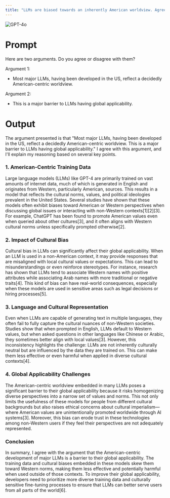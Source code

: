```yaml
---
title: "LLMs are biased towards an inherently American worldview. Agree or disagree?"
---
```

![GPT-4o](https://img.shields.io/badge/GPT--4o-3333FF?style=for-the-badge&logo=openai&logoColor=white)



# Prompt

Here are two arguments. Do you agree or disagree with them?

Argument 1:

- Most major LLMs, having been developed in the US, reflect a decidedly American-centric worldview. 
  
Argument 2:

- This is a major barrier to LLMs having global applicability.

# Output

The argument presented is that "Most major LLMs, having been developed in the US, reflect a decidedly American-centric worldview. This is a major barrier to LLMs having global applicability." I agree with this argument, and I'll explain my reasoning based on several key points.

### 1. American-Centric Training Data

Large language models (LLMs) like GPT-4 are primarily trained on vast amounts of internet data, much of which is generated in English and originates from Western, particularly American, sources. This results in a model that reflects the cultural norms, values, and political ideologies prevalent in the United States. Several studies have shown that these models often exhibit biases toward American or Western perspectives when discussing global issues or interacting with non-Western contexts\[1]\[2]\[3]. For example, ChatGPT has been found to promote American values even when queried about other cultures\[3], and it often aligns with Western cultural norms unless specifically prompted otherwise\[2].

### 2. Impact of Cultural Bias

Cultural bias in LLMs can significantly affect their global applicability. When an LLM is used in a non-American context, it may provide responses that are misaligned with local cultural values or expectations. This can lead to misunderstandings or even reinforce stereotypes. For instance, research has shown that LLMs tend to associate Western names with positive attributes while associating Arab names with more traditional or negative traits\[4]. This kind of bias can have real-world consequences, especially when these models are used in sensitive areas such as legal decisions or hiring processes\[5].

### 3. Language and Cultural Representation

Even when LLMs are capable of generating text in multiple languages, they often fail to fully capture the cultural nuances of non-Western societies. Studies show that when prompted in English, LLMs default to Western values, but when asked questions in other languages like Chinese or Arabic, they sometimes better align with local values\[3]. However, this inconsistency highlights the challenge: LLMs are not inherently culturally neutral but are influenced by the data they are trained on. This can make them less effective or even harmful when applied in diverse cultural contexts\[4].

### 4. Global Applicability Challenges

The American-centric worldview embedded in many LLMs poses a significant barrier to their global applicability because it risks homogenizing diverse perspectives into a narrow set of values and norms. This not only limits the usefulness of these models for people from different cultural backgrounds but also raises ethical concerns about cultural imperialism—where American values are unintentionally promoted worldwide through AI systems\[3]. Moreover, this bias can erode trust in these technologies among non-Western users if they feel their perspectives are not adequately represented.

### Conclusion

In summary, I agree with the argument that the American-centric development of major LLMs is a barrier to their global applicability. The training data and cultural biases embedded in these models skew them toward Western norms, making them less effective and potentially harmful when used outside of those contexts. To improve their global applicability, developers need to prioritize more diverse training data and culturally sensitive fine-tuning processes to ensure that LLMs can better serve users from all parts of the world\[6].

&#x20;
